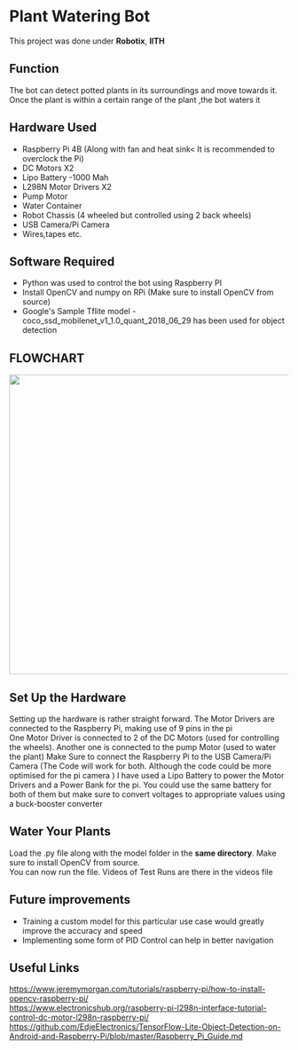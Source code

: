 # Plant Watering Bot
This project was done under **Robotix**, **IITH** <br/>
## Function 
The bot can detect potted plants in its surroundings and move towards it. Once the plant is within a certain range of the plant ,the bot waters it<br/>
## Hardware Used
- Raspberry Pi 4B (Along with fan and heat sink< It is recommended to overclock the Pi) 
- DC Motors X2
- Lipo Battery -1000 Mah
- L298N Motor Drivers X2
- Pump Motor
- Water Container
- Robot Chassis (4 wheeled but controlled using 2 back wheels) 
- USB Camera/Pi Camera
- Wires,tapes etc. </br>
## Software Required
- Python was used to control the bot using Raspberry PI
- Install OpenCV and numpy on RPi (Make sure to install OpenCV from source)
- Google's Sample Tflite model  - coco_ssd_mobilenet_v1_1.0_quant_2018_06_29 has been used for object detection</br>

## FLOWCHART
<img src="https://user-images.githubusercontent.com/82694160/174993769-ad719422-f1e2-4de5-b3ff-1c3fb9696a3d.png" width ="800" height ="540">

## Set Up the Hardware
 Setting up the hardware is rather straight forward. The Motor Drivers are connected to the Raspberry Pi, making use of 9 pins in the pi<br/>
 One Motor Driver is connected to 2 of the DC Motors (used for controlling the wheels). Another one is connected to the pump Motor (used to water the plant)
Make Sure to connect the Raspberry Pi to the USB Camera/Pi Camera (The Code will work for both. Although the code could be more optimised for the pi camera )
I have used a Lipo Battery to power the Motor Drivers and a Power Bank for the pi. You could use the same battery for both of them but make sure to convert voltages to appropriate values using a buck-booster converter

## Water Your Plants
Load the .py file along with the model folder in the **same directory**. Make sure to install OpenCV from source. <br/>
You can now run the file. Videos of Test Runs are there in the videos file
## Future improvements
- Training a custom model for this particular use case would greatly improve the accuracy and speed
- Implementing some form of PID Control can help in better navigation
## Useful Links
https://www.jeremymorgan.com/tutorials/raspberry-pi/how-to-install-opencv-raspberry-pi/ <br/>
https://www.electronicshub.org/raspberry-pi-l298n-interface-tutorial-control-dc-motor-l298n-raspberry-pi/ <br/>
https://github.com/EdjeElectronics/TensorFlow-Lite-Object-Detection-on-Android-and-Raspberry-Pi/blob/master/Raspberry_Pi_Guide.md
